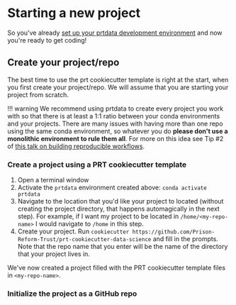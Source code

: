 # Starting a new project
So you've already [set up your prtdata development environment](setting-up-a-development-environment.md) and now you're ready to get coding!

## Create your project/repo
The best time to use the prt cookiecutter template is right at the start, when you first create your project/repo. We will assume that you are starting your project from scratch.

!!! warning
    We recommend using prtdata to create every project you work with so that there is at least a 1:1 ratio between your conda environments and your projects. There are many issues with having more than one repo using the same conda environment, so whatever you do **please don't use a monolithic environment to rule them all**. For more on this idea see Tip #2 of [this talk on building reproducible workflows](https://youtu.be/cCzkL9DhWEE?t=365). 

### Create a project using a PRT cookiecutter template

1. Open a terminal window
1. Activate the `prtdata` environment created above: `conda activate prtdata`
1. Navigate to the location that you'd like your project to located (without creating the project directory, that happens automagically in the next step). For example, if I want my project to be located in `/home/<my-repo-name>` I would navigate to `/home` in this step.
1. Create your project. Run `cookiecutter https://github.com/Prison-Reform-Trust/prt-cookiecutter-data-science` and fill in the prompts. Note that the repo name that you enter will be the name of the directory that your project lives in.

We've now created a project filled with the PRT cookiecutter template files in `<my-repo-name>`. 

### Initialize the project as a GitHub repo